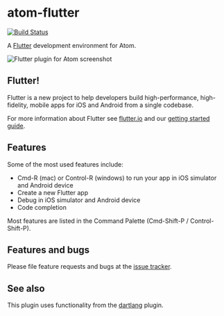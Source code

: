 # atom-flutter

[![Build Status](https://travis-ci.org/flutter/atom-flutter.svg?branch=master)](https://travis-ci.org/flutter/atom-flutter)

A [Flutter][] development environment for Atom.

![Flutter plugin for Atom screenshot](https://raw.githubusercontent.com/flutter/atom-flutter/master/doc/images/screenshot.png)

## Flutter!

Flutter is a new project to help developers build high-performance, high-fidelity,
mobile apps for iOS and Android from a single codebase.

For more information about Flutter see [flutter.io](https://flutter.io) and our
[getting started guide](https://flutter.io/getting-started/).

## Features

Some of the most used features include:

* Cmd-R (mac) or Control-R (windows) to run your app in iOS simulator and Android device
* Create a new Flutter app
* Debug in iOS simulator and Android device
* Code completion

Most features are listed in the Command Palette (Cmd-Shift-P / Control-Shift-P).

## Features and bugs

Please file feature requests and bugs at the [issue tracker][tracker].

[tracker]: https://github.com/flutter/flutter/issues

## See also

This plugin uses functionality from the
[dartlang](https://github.com/dart-atom/dartlang) plugin.

[Flutter]: http://flutter.io
